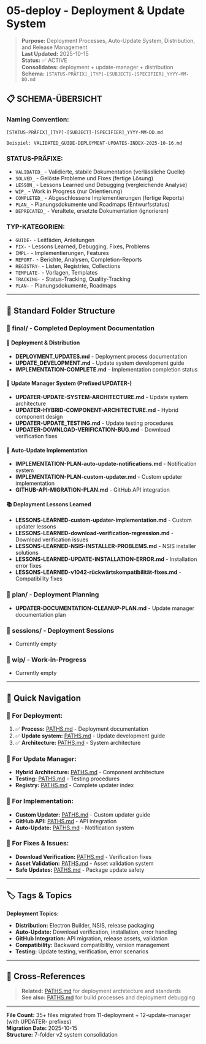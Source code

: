 # 05-deploy - Deployment & Update System

> **Purpose:** Deployment Processes, Auto-Update System, Distribution, and Release Management  
> **Last Updated:** 2025-10-15  
> **Status:** ✅ ACTIVE  
> **Consolidates:** deployment + update-manager + distribution  
> **Schema:** `[STATUS-PRÄFIX]_[TYP]-[SUBJECT]-[SPECIFIER]_YYYY-MM-DD.md`

## 📋 **SCHEMA-ÜBERSICHT**

### **Naming Convention:**
```
[STATUS-PRÄFIX]_[TYP]-[SUBJECT]-[SPECIFIER]_YYYY-MM-DD.md

Beispiel: VALIDATED_GUIDE-DEPLOYMENT-UPDATES-INDEX-2025-10-16.md
```

### **STATUS-PRÄFIXE:**
- `VALIDATED_` - Validierte, stabile Dokumentation (verlässliche Quelle)
- `SOLVED_` - Gelöste Probleme und Fixes (fertige Lösung)
- `LESSON_` - Lessons Learned und Debugging (vergleichende Analyse)
- `WIP_` - Work in Progress (nur Orientierung)
- `COMPLETED_` - Abgeschlossene Implementierungen (fertige Reports)
- `PLAN_` - Planungsdokumente und Roadmaps (Entwurfsstatus)
- `DEPRECATED_` - Veraltete, ersetzte Dokumentation (ignorieren)

### **TYP-KATEGORIEN:**
- `GUIDE-` - Leitfäden, Anleitungen
- `FIX-` - Lessons Learned, Debugging, Fixes, Problems
- `IMPL-` - Implementierungen, Features
- `REPORT-` - Berichte, Analysen, Completion-Reports
- `REGISTRY-` - Listen, Registries, Collections
- `TEMPLATE-` - Vorlagen, Templates
- `TRACKING-` - Status-Tracking, Quality-Tracking
- `PLAN-` - Planungsdokumente, Roadmaps

---

## 📁 **Standard Folder Structure**

### **📂 final/** - Completed Deployment Documentation

#### **🚀 Deployment & Distribution**
- **DEPLOYMENT_UPDATES.md** - Deployment process documentation
- **UPDATE_DEVELOPMENT.md** - Update system development guide
- **IMPLEMENTATION-COMPLETE.md** - Implementation completion status

#### **🔄 Update Manager System (Prefixed UPDATER-)**
- **UPDATER-UPDATE-SYSTEM-ARCHITECTURE.md** - Update system architecture
- **UPDATER-HYBRID-COMPONENT-ARCHITECTURE.md** - Hybrid component design
- **UPDATER-UPDATE_TESTING.md** - Update testing procedures
- **UPDATER-DOWNLOAD-VERIFICATION-BUG.md** - Download verification fixes

#### **🔧 Auto-Update Implementation**
- **IMPLEMENTATION-PLAN-auto-update-notifications.md** - Notification system
- **IMPLEMENTATION-PLAN-custom-updater.md** - Custom updater implementation
- **GITHUB-API-MIGRATION-PLAN.md** - GitHub API integration

#### **📚 Deployment Lessons Learned**
- **LESSONS-LEARNED-custom-updater-implementation.md** - Custom updater lessons
- **LESSONS-LEARNED-download-verification-regression.md** - Download verification issues
- **LESSONS-LEARNED-NSIS-INSTALLER-PROBLEMS.md** - NSIS installer solutions
- **LESSONS-LEARNED-UPDATE-INSTALLATION-ERROR.md** - Installation error fixes
- **LESSONS-LEARNED-v1042-rückwärtskompatibilität-fixes.md** - Compatibility fixes

### **📂 plan/** - Deployment Planning
- **UPDATER-DOCUMENTATION-CLEANUP-PLAN.md** - Update manager documentation plan

### **📂 sessions/** - Deployment Sessions
- Currently empty

### **📂 wip/** - Work-in-Progress
- Currently empty

---

## 🎯 **Quick Navigation**

### **🚀 For Deployment:**
1. ✅ **Process:** [PATHS.md](../PATHS.md#DEPLOYMENT_UPDATES) - Deployment documentation
2. ✅ **Update system:** [PATHS.md](../PATHS.md#UPDATE_DEVELOPMENT) - Update development guide
3. ✅ **Architecture:** [PATHS.md](../PATHS.md#UPDATE_SYSTEM_ARCHITECTURE) - System architecture

### **🔄 For Update Manager:**
- **Hybrid Architecture:** [PATHS.md](../PATHS.md#UPDATER_HYBRID_ARCHITECTURE) - Component architecture
- **Testing:** [PATHS.md](../PATHS.md#UPDATE_TESTING) - Testing procedures
- **Registry:** [PATHS.md](../PATHS.md#UPDATER_REGISTRY) - Complete updater index

### **🔧 For Implementation:**
- **Custom Updater:** [PATHS.md](../PATHS.md#CUSTOM_UPDATER) - Custom updater guide
- **GitHub API:** [PATHS.md](../PATHS.md#GITHUB_API_MIGRATION) - API integration
- **Auto-Update:** [PATHS.md](../PATHS.md#AUTO_UPDATE_NOTIFICATIONS) - Notification system

### **🐛 For Fixes & Issues:**
- **Download Verification:** [PATHS.md](../PATHS.md#DOWNLOAD_VERIFICATION_BUG) - Verification fixes
- **Asset Validation:** [PATHS.md](../PATHS.md#RELEASE_ASSET_VALIDATION) - Asset validation system
- **Safe Updates:** [PATHS.md](../PATHS.md#SAFE_PACKAGE_UPDATES) - Package update safety

---

## 🏷️ **Tags & Topics**

<!-- tags: DEPLOY, UPDATE, DISTRIBUTION, INSTALLER, RELEASE -->

**Deployment Topics:**
- **Distribution:** Electron Builder, NSIS, release packaging
- **Auto-Update:** Download verification, installation, error handling
- **GitHub Integration:** API migration, release assets, validation
- **Compatibility:** Backward compatibility, version management
- **Testing:** Update testing, verification, error scenarios

---

## 🔗 **Cross-References**

> **Related:** [PATHS.md](../PATHS.md#CORE_INDEX) for deployment architecture and standards  
> **See also:** [PATHS.md](../PATHS.md#DEVELOPMENT_INDEX) for build processes and deployment debugging  

---

**File Count:** 35+ files migrated from 11-deployment + 12-update-manager (with UPDATER- prefixes)  
**Migration Date:** 2025-10-15  
**Structure:** 7-folder v2 system consolidation